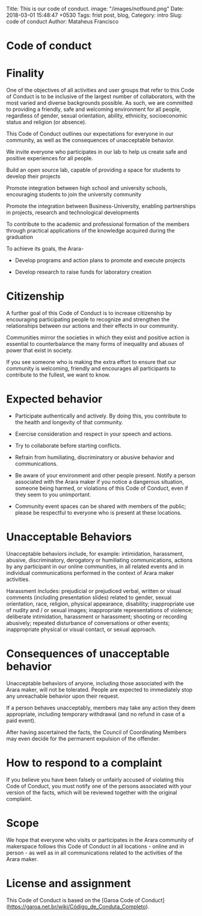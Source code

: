 Title: This is our code of conduct.
image: "/images/notfound.png"
Date: 2018-03-01 15:48:47 +0530
Tags: frist post, blog,
Category: intro
Slug: code of conduct
Author: Mataheus Francisco



# Code of conduct


# Finality



One of the objectives of all activities and user groups that refer to this Code of Conduct is to be inclusive of the largest number of collaborators, with the most varied and diverse backgrounds possible. 
As such, we are committed to providing a friendly, safe and welcoming environment for all people, regardless of gender, sexual orientation, ability, ethnicity, socioeconomic status and religion (or absence).


This Code of Conduct outlines our expectations for everyone in our community, as well as the consequences of unacceptable behavior.

We invite everyone who participates in our lab to help us create safe and positive experiences for all people.

Build an open source lab, capable of providing a space for students to develop their projects

Promote integration between high school and university schools, encouraging students to join the university community

Promote the integration between Business-University, enabling partnerships in projects, research and technological developments

To contribute to the academic and professional formation of the members through practical applications of the knowledge acquired during the graduation

To achieve its goals, the Arara-

* Develop programs and action plans to promote and execute projects

* Develop research to raise funds for laboratory creation



# Citizenship


A further goal of this Code of Conduct is to increase citizenship by encouraging participating people to recognize and strengthen the relationships between our actions and their effects in our community.

Communities mirror the societies in which they exist and positive action is essential to counterbalance the many forms of inequality and abuses of power that exist in society.

If you see someone who is making the extra effort to ensure that our community is welcoming, friendly and encourages all participants to contribute to the fullest, we want to know.

#  Expected behavior


* Participate authentically and actively. By doing this, you contribute to the health and longevity of that community.

* Exercise consideration and respect in your speech and actions.

* Try to collaborate before starting conflicts.

* Refrain from humiliating, discriminatory or abusive behavior and communications.

* Be aware of your environment and other people present. Notify a person associated with the Arara maker if you notice a dangerous situation, someone being harmed, or violations of this Code of Conduct, even if they seem to you unimportant.

* Community event spaces can be shared with members of the public; please be respectful to everyone who is present at these locations.

# Unacceptable Behaviors


Unacceptable behaviors include, for example: intimidation, harassment, abusive, discriminatory, derogatory or humiliating communications, actions by any participant in our online communities, in all related events and in individual communications performed in the context of Arara maker activities.

Harassment includes: prejudicial or prejudiced verbal, written or visual comments (including presentation slides) related to gender, sexual orientation, race, religion, physical appearance, disability; inappropriate use of nudity and / or sexual images; inappropriate representations of violence; deliberate intimidation, harassment or harassment; shooting or recording abusively; repeated disturbance of conversations or other events; inappropriate physical or visual contact, or sexual approach.

# Consequences of unacceptable behavior

Unacceptable behaviors of anyone, including those associated with the Arara maker, will not be tolerated. People are expected to immediately stop any unreachable behavior upon their request.

If a person behaves unacceptably, members may take any action they deem appropriate, including temporary withdrawal (and no refund in case of a paid event).

After having ascertained the facts, the Council of Coordinating Members may even decide for the permanent expulsion of the offender.




# How to respond to a complaint


If you believe you have been falsely or unfairly accused of violating this Code of Conduct, you must notify one of the persons associated with your version of the facts, which will be reviewed together with the original complaint.


# Scope

We hope that everyone who visits or participates in the Arara community of makerspace follows this Code of Conduct in all locations - online and in person - as well as in all communications related to the activities of the Arara maker.


# License and assignment


This Code of Conduct is based on the [Garoa Code of Conduct] (https://garoa.net.br/wiki/Código_de_Conduta_Completo).


